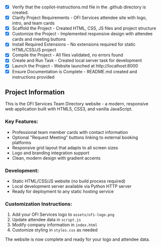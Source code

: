 <!-- Use this file to provide workspace-specific custom instructions to Copilot. For more details, visit https://code.visualstudio.com/docs/copilot/copilot-customization#_use-a-githubcopilotinstructionsmd-file -->
- [x] Verify that the copilot-instructions.md file in the .github directory is created.
- [x] Clarify Project Requirements - OFI Services attendee site with logo, intro, and team cards
- [x] Scaffold the Project - Created HTML, CSS, JS files and project structure
- [x] Customize the Project - Implemented responsive design with attendee cards and meeting buttons
- [x] Install Required Extensions - No extensions required for static HTML/CSS/JS project
- [x] Compile the Project - All files validated, no errors found
- [x] Create and Run Task - Created local server task for development
- [x] Launch the Project - Website launched at http://localhost:8000
- [x] Ensure Documentation is Complete - README.md created and instructions provided

## Project Information

This is the OFI Services Team Directory website - a modern, responsive web application built with HTML5, CSS3, and vanilla JavaScript.

### Key Features:
- Professional team member cards with contact information
- Optional "Request Meeting" buttons linking to external booking platforms
- Responsive grid layout that adapts to all screen sizes
- Logo and branding integration support
- Clean, modern design with gradient accents

### Development:
- Static HTML/CSS/JS website (no build process required)
- Local development server available via Python HTTP server
- Ready for deployment to any static hosting service

### Customization Instructions:
1. Add your OFI Services logo to `assets/ofi-logo.png`
2. Update attendee data in `script.js`
3. Modify company information in `index.html`
4. Customize styling in `styles.css` as needed

The website is now complete and ready for your logo and attendee data.